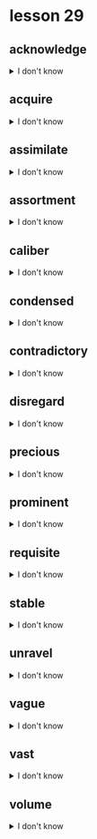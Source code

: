# lesson 29

## acknowledge
<details>
<summary>I don't know</summary>

+    n. &nbsp; &nbsp; acknowledgment

+ adj. &nbsp; &nbsp; acknowledged

+    v. &nbsp; &nbsp; to know, remember, and accept the existence of something

+ syn. &nbsp; &nbsp; recognize

</details>

## acquire
<details>
<summary>I don't know</summary>

+ adj. &nbsp; &nbsp; acquisitive

+    n. &nbsp; &nbsp; acquisition

+    v. &nbsp; &nbsp; to gain or come to possess

+ syn. &nbsp; &nbsp; obtain

</details>

## assimilate
<details>
<summary>I don't know</summary>

+    n. &nbsp; &nbsp; assimilation

+    v. &nbsp; &nbsp; to become a part of

+ syn. &nbsp; &nbsp; incorporate

</details>

## assortment
<details>
<summary>I don't know</summary>

+ adj. &nbsp; &nbsp; assorted

+    n. &nbsp; &nbsp; a variety

+ syn. &nbsp; &nbsp; selection

</details>

## caliber
<details>
<summary>I don't know</summary>

+    n. &nbsp; &nbsp; the standard of; the degree of goodness

+ syn. &nbsp; &nbsp; quality

</details>

## condensed
<details>
<summary>I don't know</summary>

+    v. &nbsp; &nbsp; condense

+ adj. &nbsp; &nbsp; made smaller; shortened; merge

+ syn. &nbsp; &nbsp; summarize

</details>

## contradictory
<details>
<summary>I don't know</summary>

+    v. &nbsp; &nbsp; contradict

+    n. &nbsp; &nbsp; contradiction

+ adj. &nbsp; &nbsp; not agreeing with the facts or previous statements made on the subject; declared wrong

+ syn. &nbsp; &nbsp; inconsistent

</details>

## disregard
<details>
<summary>I don't know</summary>

+    n. &nbsp; &nbsp; disregard

+    v. &nbsp; &nbsp; to pay no attention

+ syn. &nbsp; &nbsp; ignore

</details>

## precious
<details>
<summary>I don't know</summary>

+ adj. &nbsp; &nbsp; having much monetary or sentimental value; beautiful

+ syn. &nbsp; &nbsp; cherished

</details>

## prominent
<details>
<summary>I don't know</summary>

+ adv. &nbsp; &nbsp; prominently

+    n. &nbsp; &nbsp; prominence

+ adj. &nbsp; &nbsp; famous; having a high position

+ syn. &nbsp; &nbsp; renowned

</details>

## requisite
<details>
<summary>I don't know</summary>

+    v. &nbsp; &nbsp; requisition*

+    n. &nbsp; &nbsp; requisition*

+ adj. &nbsp; &nbsp; needed for a specific purpose; *a formal request

+ syn. &nbsp; &nbsp; demanded

</details>

## stable
<details>
<summary>I don't know</summary>

+ adv. &nbsp; &nbsp; stably

+    n. &nbsp; &nbsp; stability

+ adj. &nbsp; &nbsp; experiencing few or no changes; not moving

+ syn. &nbsp; &nbsp; steady

</details>

## unravel
<details>
<summary>I don't know</summary>

+    n. &nbsp; &nbsp; unraveling

+    v. &nbsp; &nbsp; to organize; make clear

+ syn. &nbsp; &nbsp; separate

</details>

## vague
<details>
<summary>I don't know</summary>

+ adv. &nbsp; &nbsp; vaguely

+    n. &nbsp; &nbsp; vagueness

+ adj. &nbsp; &nbsp; not clear; ambiguous

+ syn. &nbsp; &nbsp; unclear

</details>

## vast
<details>
<summary>I don't know</summary>

+ adv. &nbsp; &nbsp; vastly

+ adj. &nbsp; &nbsp; very much; very large

+ syn. &nbsp; &nbsp; huge

</details>

## volume
<details>
<summary>I don't know</summary>

+ adv. &nbsp; &nbsp; voluminously*

+ adj. &nbsp; &nbsp; voluminous*

+    n. &nbsp; &nbsp; the amount of something contained in a space;*holding a lot

+ syn. &nbsp; &nbsp; quantity

</details>
